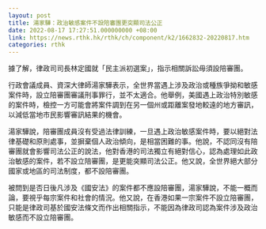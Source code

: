 ```yaml
---
layout: post
title: 湯家驊：政治敏感案件不設陪審團更突顯司法公正
date: 2022-08-17 17:27:51.000000000 +08:00
link: https://news.rthk.hk/rthk/ch/component/k2/1662832-20220817.htm
categories: rthk
---
```


據了解，律政司司長林定國就「民主派初選案」，指示相關訴訟毋須設陪審團。

行政會議成員、資深大律師湯家驊表示，全世界當遇上涉及政治或種族爭拗和敏感案件時，設立陪審團審議刑事罪行，並不太適合。他舉例，美國遇上政治特別敏感的案件時，檢控一方可能會將案件調到在另一個州或距離案發地較遠的地方審訊，以減低當地市民影響審訊結果的機會。

湯家驊說，陪審團成員沒有受過法律訓練，一旦遇上政治敏感案件時，要以絕對法律基礎和原則處事，並摒棄個人政治傾向，是相當困難的事。他說，不認同沒有陪審團就會影響司法公正的說法，他對香港的司法獨立有絕對信心，認為處理如此政治敏感的案件，若不設立陪審團，是更能突顯司法公正。他又說，全世界絕大部分國家或地區的司法制度，都不設陪審團。

被問到是否日後凡涉及《國安法》的案件都不應設陪審團，湯家驊說，不能一概而論，要視乎每宗案件和社會的情況。他又說，在香港如果一宗案件不設立陪審團，只能是律政司基於國安法條文而作出相關指示，不能因為律政司認為案件涉及政治敏感而不設立陪審團。
